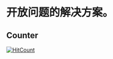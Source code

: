 # 开放问题的解决方案。
## Counter
[![HitCount](http://hits.dwyl.io/tongchuanwei/OpenSolutions.svg)](http://hits.dwyl.io/tongchuanwei/OpenSolutions)

